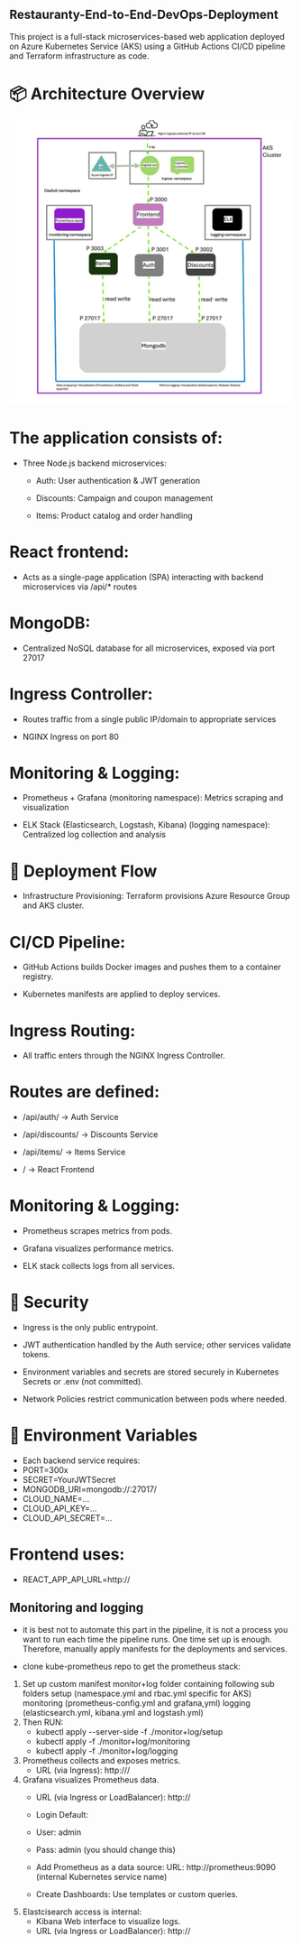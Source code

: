 ## Restauranty-End-to-End-DevOps-Deployment
This project is a full-stack microservices-based web application deployed on Azure Kubernetes Service (AKS) using a GitHub Actions CI/CD pipeline and Terraform infrastructure as code.
# 📦 Architecture Overview

![Architecture](./architecture/project4.jpeg)

# The application consists of:

- Three Node.js backend microservices:

    - Auth: User authentication & JWT generation

    - Discounts: Campaign and coupon management

    - Items: Product catalog and order handling

# React frontend:

- Acts as a single-page application (SPA) interacting with backend microservices via /api/* routes

# MongoDB:

- Centralized NoSQL database for all microservices, exposed via port 27017

# Ingress Controller:

- Routes traffic from a single public IP/domain to appropriate services

- NGINX Ingress on port 80

# Monitoring & Logging:

- Prometheus + Grafana (monitoring namespace): Metrics scraping and visualization

- ELK Stack (Elasticsearch, Logstash, Kibana) (logging namespace): Centralized log collection and analysis

# 🚀 Deployment Flow
- Infrastructure Provisioning: Terraform provisions Azure Resource Group and AKS cluster.

# CI/CD Pipeline:

- GitHub Actions builds Docker images and pushes them to a container registry.

- Kubernetes manifests are applied to deploy services.

# Ingress Routing:

- All traffic enters through the NGINX Ingress Controller.

# Routes are defined:

- /api/auth/ → Auth Service

- /api/discounts/ → Discounts Service

- /api/items/ → Items Service

- / → React Frontend

# Monitoring & Logging:

- Prometheus scrapes metrics from pods.

- Grafana visualizes performance metrics.

- ELK stack collects logs from all services.

# 🔐 Security
- Ingress is the only public entrypoint.

- JWT authentication handled by the Auth service; other services validate tokens.

- Environment variables and secrets are stored securely in Kubernetes Secrets or .env (not committed).

- Network Policies restrict communication between pods where needed.

# 🔧 Environment Variables
- Each backend service requires:
- PORT=300x
- SECRET=YourJWTSecret
- MONGODB_URI=mongodb://<mongodb-host>:27017/<db>
- CLOUD_NAME=...
- CLOUD_API_KEY=...
- CLOUD_API_SECRET=...

# Frontend uses:
- REACT_APP_API_URL=http://<load-balancer-ip>

## Monitoring and logging

- it is best not to automate this part in the pipeline, it is not a process you want to run each time the pipeline runs. One time set up is enough. Therefore, manually apply manifests for the deployments and services.

- clone kube-prometheus repo to get the prometheus stack:
1. Set up custom manifest monitor+log folder containing following sub folders
    setup (namespace.yml and rbac.yml specific for AKS)
    monitoring (prometheus-config.yml and grafana,yml)
    logging (elasticsearch.yml, kibana.yml and logstash.yml)
2. Then RUN:
    - kubectl apply --server-side -f ./monitor+log/setup
    - kubectl apply -f ./monitor+log/monitoring
    - kubectl apply -f ./monitor+log/logging
3.  Prometheus collects and exposes metrics.
    - URL (via Ingress): http://<Ingress-IP or host>/
4. Grafana visualizes Prometheus data.
    - URL (via Ingress or LoadBalancer): http://<Ingress-IP or host>
    - Login Default:
    - User: admin
    - Pass: admin (you should change this)

    - Add Prometheus as a data source: URL: http://prometheus:9090 (internal Kubernetes service name)
    - Create Dashboards: Use templates or custom queries.
5. Elastcisearch access is internal: 
    - Kibana Web interface to visualize logs.
    - URL (via Ingress or LoadBalancer): http://<Ingress-IP or host>

 


